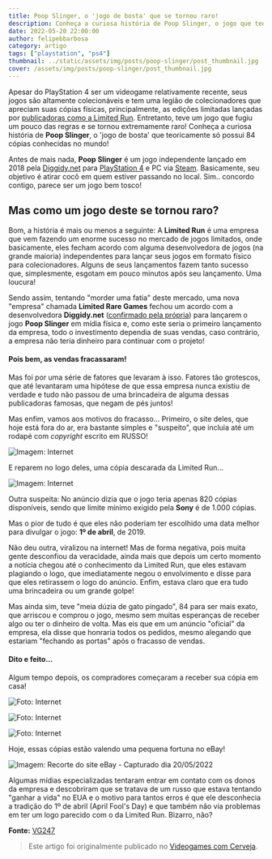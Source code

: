 ```yaml
---
title: Poop Slinger, o 'jogo de bosta' que se tornou raro!
description: Conheça a curiosa história de Poop Slinger, o jogo que teoricamente só possui 84 cópias conhecidas no mundo!
date: 2022-05-20 22:00:00
author: felipebbarbosa
category: artigo
tags: ["playstation", "ps4"]
thumbnail: ../static/assets/img/posts/poop-slinger/post_thumbnail.jpg
cover: /assets/img/posts/poop-slinger/post_thumbnail.jpg
---
```

Apesar do PlayStation 4 ser um videogame relativamente recente, seus jogos são altamente colecionáveis e tem uma legião de colecionadores que apreciam suas cópias físicas, principalmente, as edições limitadas lançadas por [publicadoras como a Limited Run](/limited-run-e-outras-publicadoras-de-jogos-limitados/). Entretanto, teve um jogo que fugiu um pouco das regras e se tornou extremamente raro! Conheça a curiosa história de **Poop Slinger**, o 'jogo de bosta' que teoricamente só possui 84 cópias conhecidas no mundo!

Antes de mais nada, **Poop Slinger** é um jogo independente lançado em 2018 pela [Diggidy.net](http://diggidy.net/poop-slinger/) para [PlayStation 4](https://store.playstation.com/pt-br/product/UP3995-CUSA12756_00-POOPSLINGER18PS4) e PC via [Steam](https://store.steampowered.com/app/849410/Poop_Slinger/). Basicamente, seu objetivo é atirar cocô em quem estiver passando no local. Sim.. concordo contigo, parece ser um jogo bem tosco!

## Mas como um jogo deste se tornou raro?

Bom, a história é mais ou menos a seguinte: A **Limited Run** é uma empresa que vem fazendo um enorme sucesso no mercado de jogos limitados, onde basicamente, eles fecham acordo com alguma desenvolvedora de jogos (na grande maioria) independentes  para lançar seus jogos em formato físico para colecionadores. Alguns de seus lançamentos fazem tanto sucesso que, simplesmente, esgotam em pouco minutos após seu lançamento. Uma loucura!

Sendo assim, tentando "morder uma fatia" deste mercado, uma nova "empresa" chamada **Limited Rare Games** fechou um acordo com a desenvolvedora **Diggidy.net** ([confirmado pela própria](http://diggidy.net/forums/viewtopic.php?f=7&t=607)) para lançarem o jogo **Poop Slinger** em mídia física e, como este seria o primeiro lançamento da empresa, todo o investimento dependia de suas vendas, caso contrário, a empresa não teria dinheiro para continuar com o projeto!

#### Pois bem, as vendas fracassaram!

Mas foi por uma série de fatores que levaram à isso. Fatores tão grotescos, que até levantaram uma hipótese de que essa empresa nunca existiu de verdade e tudo não passou de uma brincadeira de alguma dessas publicadoras famosas, que negam de pés juntos!

Mas enfim, vamos aos motivos do fracasso... Primeiro, o site deles, que hoje está fora do ar, era bastante simples e "suspeito", que incluia até um rodapé com *copyright* escrito em RUSSO!

![](/assets/img/posts/poop-slinger/limited_rare_site_poop_slinger.jpg "Imagem: Internet")

E reparem no logo deles, uma cópia descarada da Limited Run...

![](/assets/img/posts/poop-slinger/limited_rare_limited_run_comparacao.jpg "Imagem: Internet")

Outra suspeita: No anúncio dizia que o jogo teria apenas 820 cópias disponíveis, sendo que limite mínimo exigido pela **Sony** é de 1.000 cópias.

Mas o pior de tudo é que eles não poderiam ter escolhido uma data melhor para divulgar o jogo: **1º de abril**, de 2019.

Não deu outra, viralizou na internet! Mas de forma negativa, pois muita gente desconfiou da veracidade, ainda mais que depois um certo momento a notícia chegou até o conhecimento da Limited Run, que eles estavam plagiando o logo, que imediatamente negou o envolvimento e disse para que eles retirassem o logo do anúncio. Enfim, estava claro que era tudo uma brincadeira ou um grande golpe!

Mas ainda sim, teve "meia dúzia de gato pingado", 84 para ser mais exato, que arriscou e comprou o jogo, mesmo sem muitas esperanças de receber algo ou ter o dinheiro de volta. Mas eis que em um anúncio "oficial" da empresa, ela disse que honraria todos os pedidos, mesmo alegando que estariam "fechando as portas" após o fracasso de vendas.

#### Dito e feito...

Algum tempo depois, os compradores começaram a receber sua cópia em casa!

![](/assets/img/posts/poop-slinger/poop_slinger_front.jpg "Foto: Internet")

![](/assets/img/posts/poop-slinger/poop_slinger_back.jpg "Foto: Internet")

![](/assets/img/posts/poop-slinger/poop_slinger_disc.jpg "Foto: Internet")

Hoje, essas cópias estão valendo uma pequena fortuna no eBay!

![](/assets/img/posts/poop-slinger/poop_slinger_ebay.jpg "Imagem: Recorte do site eBay - Capturado dia 20/05/2022")

Algumas mídias especializadas tentaram entrar em contato com os donos da empresa e descobriram que se tratava de um russo que estava tentando "ganhar a vida" no EUA e o motivo para tantos erros é que ele desconhecia a tradição do 1º de abril (April Fool's Day) e que também não via problemas em ter um logo parecido com o da Limited Run. Bizarro, não?

**Fonte:** [VG247](https://www.vg247.com/2019/04/24/rarest-ps4-game-poop-slinger/)

> Este artigo foi originalmente publicado no [Videogames com Cerveja](https://www.vgscomcerveja.com.br/post/poop-slinger-ps4).
